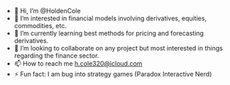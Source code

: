 - 👋 Hi, I’m @HoldenCole
- 👀 I’m interested in financial models involving derivatives, equities, commodities, etc.
- 🌱 I’m currently learning best methods for pricing and forecasting derivatives.
- 💞️ I’m looking to collaborate on any project but most interested in things regarding the finance sector.
- 📫 How to reach me h.cole320@icloud.com
- ⚡ Fun fact: I am bug into strategy games (Paradox Interactive Nerd)
